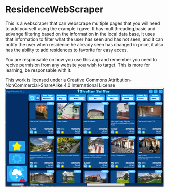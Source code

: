 # ResidenceWebScraper

This is a webscraper that can webscrape multiple pages that you will need to add yourself using the example i gave.
It has multithreading,basic and advange filtering based on the information in the local data base, it uses that information to filter what the user has seen and has not seen, and it can notify the user when residence he already seen has changed in price, it also has the ability to add residences to favorite for easy acces.

You are responsable on how you use this app and remember you need to recive permision from any website you wish to target.
This is more for learning, be responsable with it.

This work is licensed under a
Creative Commons Attribution-NonCommercial-ShareAlike 4.0 International License
![alt text](Assets/Thumb.png)
